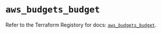 # `aws_budgets_budget`

Refer to the Terraform Registory for docs: [`aws_budgets_budget`](https://registry.terraform.io/providers/hashicorp/aws/4.63.0/docs/resources/budgets_budget).
